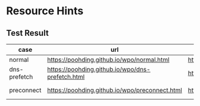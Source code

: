 # Resource Hints

## Test Result
| case         | url                                              | webpagetest           | waterfall                                                                                                             |
|--------------|--------------------------------------------------|-----------------------|-----------------------------------------------------------------------------------------------------------------------|
| normal       | https://poohding.github.io/wpo/normal.html       | http://bit.ly/2CWcMdB | ![normal](https://user-images.githubusercontent.com/22700874/50769326-f1bc8800-12c6-11e9-9714-83d907f5fa0e.png)       |
| dns-prefetch | https://poohding.github.io/wpo/dns-prefetch.html | http://bit.ly/2CUFLOU | ![dns-prefetch](https://user-images.githubusercontent.com/22700874/50769352-0e58c000-12c7-11e9-970e-b5b84ca6f904.png) |
| preconnect   | https://poohding.github.io/wpo/preconnect.html   | http://bit.ly/2CV8gMg | ![preconnect](https://user-images.githubusercontent.com/22700874/50769358-1153b080-12c7-11e9-8df1-3fa279bddc73.png)   |
